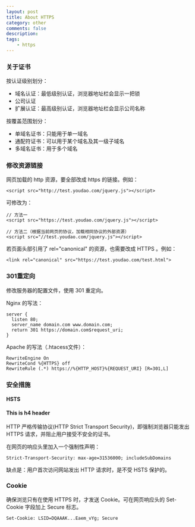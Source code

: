 ```yaml
---
layout: post
title: About HTTPS
category: other
comments: false
description: 
tags:
    - https
---
```


### 关于证书  
按认证级别划分：  
* 域名认证：最低级别认证，浏览器地址栏会显示一把锁  
* 公司认证  
* 扩展认证：最高级别认证，浏览器地址栏会显示公司名称  

按覆盖范围划分：  
* 单域名证书：只能用于单一域名  
* 通配符证书：可以用于某个域名及其一级子域名  
* 多域名证书：用于多个域名  

### 修改资源链接  
网页加载的 http 资源，要全部改成 https 的链接。例如：  

    <script src="http://test.youdao.com/jquery.js"></script>  
    
可修改为：  

    // 方法一
    <script src="https://test.youdao.com/jquery.js"></script>
    
    // 方法二（根据当前网页的协议，加载相同协议的外部资源）  
    <script src="//test.youdao.com/jquery.js"></script>

若页面头部引用了 rel="canonical" 的资源，也需要改成 HTTPS 。例如： 

    <link rel="canonical" src="https://test.youdao.com/test.html">  

### 301重定向   

修改服务器的配置文件，使用 301 重定向。  

Nginx 的写法：  

    server {
      listen 80;
      server_name domain.com www.domain.com;
      return 301 https://domain.com$request_uri;
    }  

Apache 的写法（.htacess文件）：  
    
    RewriteEngine On
    RewriteCond %{HTTPS} off
    RewriteRule (.*) https://%{HTTP_HOST}%{REQUEST_URI} [R=301,L]

### 安全措施  
#### HSTS
#### This is h4 header

HTTP 严格传输协议(HTTP Strict Transport Security)，即强制浏览器只能发出 HTTPS 请求，并阻止用户接受不安全的证书。  

在网页的响应头里加入一个强制性声明：  

    Strict-Transport-Security: max-age=31536000; includeSubDomains

缺点是：用户首次访问网站发出 HTTP 请求时，是不受 HSTS 保护的。  

### Cookie  
确保浏览只有在使用 HTTPS 时，才发送 Cookie。可在网页响应头的 Set-Cookie 字段加上 Secure 标志。  

    Set-Cookie: LSID=DQAAAK...Eaem_vYg; Secure  
